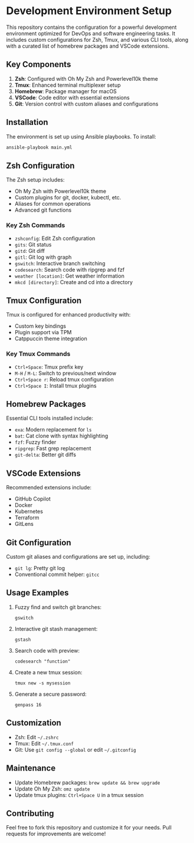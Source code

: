 # Development Environment Setup

This repository contains the configuration for a powerful development environment optimized for DevOps and software engineering tasks. It includes custom configurations for Zsh, Tmux, and various CLI tools, along with a curated list of homebrew packages and VSCode extensions.

## Key Components

1. **Zsh**: Configured with Oh My Zsh and Powerlevel10k theme
2. **Tmux**: Enhanced terminal multiplexer setup
3. **Homebrew**: Package manager for macOS
4. **VSCode**: Code editor with essential extensions
5. **Git**: Version control with custom aliases and configurations

## Installation

The environment is set up using Ansible playbooks. To install:

```bash
ansible-playbook main.yml
```

## Zsh Configuration

The Zsh setup includes:
- Oh My Zsh with Powerlevel10k theme
- Custom plugins for git, docker, kubectl, etc.
- Aliases for common operations
- Advanced git functions

### Key Zsh Commands

- `zshconfig`: Edit Zsh configuration
- `gits`: Git status
- `gitd`: Git diff
- `gitl`: Git log with graph
- `gswitch`: Interactive branch switching
- `codesearch`: Search code with ripgrep and fzf
- `weather [location]`: Get weather information
- `mkcd [directory]`: Create and cd into a directory

## Tmux Configuration

Tmux is configured for enhanced productivity with:
- Custom key bindings
- Plugin support via TPM
- Catppuccin theme integration

### Key Tmux Commands

- `Ctrl+Space`: Tmux prefix key
- `M-H` / `M-L`: Switch to previous/next window
- `Ctrl+Space r`: Reload tmux configuration
- `Ctrl+Space I`: Install tmux plugins

## Homebrew Packages

Essential CLI tools installed include:
- `exa`: Modern replacement for `ls`
- `bat`: Cat clone with syntax highlighting
- `fzf`: Fuzzy finder
- `ripgrep`: Fast grep replacement
- `git-delta`: Better git diffs

## VSCode Extensions

Recommended extensions include:
- GitHub Copilot
- Docker
- Kubernetes
- Terraform
- GitLens

## Git Configuration

Custom git aliases and configurations are set up, including:
- `git lg`: Pretty git log
- Conventional commit helper: `gitcc`

## Usage Examples

1. Fuzzy find and switch git branches:
   ```
   gswitch
   ```

2. Interactive git stash management:
   ```
   gstash
   ```

3. Search code with preview:
   ```
   codesearch "function"
   ```

4. Create a new tmux session:
   ```
   tmux new -s mysession
   ```

5. Generate a secure password:
   ```
   genpass 16
   ```

## Customization

- Zsh: Edit `~/.zshrc`
- Tmux: Edit `~/.tmux.conf`
- Git: Use `git config --global` or edit `~/.gitconfig`

## Maintenance

- Update Homebrew packages: `brew update && brew upgrade`
- Update Oh My Zsh: `omz update`
- Update tmux plugins: `Ctrl+Space U` in a tmux session

## Contributing

Feel free to fork this repository and customize it for your needs. Pull requests for improvements are welcome!